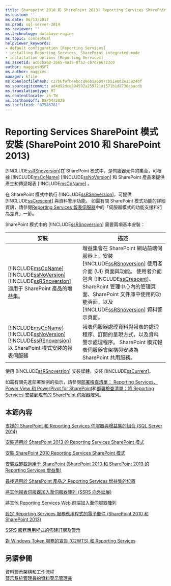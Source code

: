 ```yaml
---
title: Sharepoint 2010 和 SharePoint 2013) Reporting Services SharePoint 模式安裝 (|Microsoft Docs
ms.custom: ''
ms.date: 06/13/2017
ms.prod: sql-server-2014
ms.reviewer: ''
ms.technology: database-engine
ms.topic: conceptual
helpviewer_keywords:
- default configuration [Reporting Services]
- installing Reporting Services, SharePoint integrated mode
- installation options [Reporting Services]
ms.assetid: ac6cba68-2665-4a39-8fa3-cb7d7e6723c0
author: maggiesMSFT
ms.author: maggies
manager: kfile
ms.openlocfilehash: c27b6f9fbeebcc896b1a6097cb51e8d2e15924bf
ms.sourcegitcommit: ad4d92dce894592a259721a1571b1d8736abacdb
ms.translationtype: MT
ms.contentlocale: zh-TW
ms.lasthandoff: 08/04/2020
ms.locfileid: "87585781"
---
```

# <a name="reporting-services-sharepoint-mode-installation-sharepoint-2010-and-sharepoint-2013"></a>Reporting Services SharePoint 模式安裝 (SharePoint 2010 和 SharePoint 2013)
  [!INCLUDE[ssRSnoversion](../../includes/ssrsnoversion-md.md)]在 SharePoint 模式中，是伺服器元件的集合，可根據 [!INCLUDE[msCoName](../../includes/msconame-md.md)] [!INCLUDE[ssNoVersion](../../includes/ssnoversion-md.md)] 和 SharePoint 產品來提供產生和傳遞報表 [!INCLUDE[msCoName](../../includes/msconame-md.md)] 。  
  
 在 SharePoint 模式中執行 [!INCLUDE[ssRSnoversion](../../includes/ssrsnoversion-md.md)]，可提供 [!INCLUDE[ssCrescent](../../includes/sscrescent-md.md)] 與資料警示功能。 如需有關 SharePoint 模式功能的詳細資訊，請參閱[Reporting Services 報表伺服器](../reporting-services-report-server.md)中的「伺服器模式的功能支援和行為差異」一節。  
  
 SharePoint 模式中的 [!INCLUDE[ssRSnoversion](../../includes/ssrsnoversion-md.md)] 需要兩項基本安裝：  
  
|安裝|描述|  
|------------------|-----------------|  
|[!INCLUDE[msCoName](../../includes/msconame-md.md)] [!INCLUDE[ssNoVersion](../../includes/ssnoversion-md.md)] [!INCLUDE[ssRSnoversion](../../includes/ssrsnoversion-md.md)] 適用于 SharePoint 產品的增益集。|增益集會在 SharePoint 網站前端伺服器上，安裝 [!INCLUDE[ssRSnoversion](../../includes/ssrsnoversion-md.md)] 使用者介面 (UI) 頁面與功能。 使用者介面包含 [!INCLUDE[ssCrescent](../../includes/sscrescent-md.md)]、SharePoint 管理中心內的管理頁面、SharePoint 文件庫中使用的功能頁面，以及 [!INCLUDE[ssRSnoversion](../../includes/ssrsnoversion-md.md)] 資料警示頁面。|  
|[!INCLUDE[msCoName](../../includes/msconame-md.md)] [!INCLUDE[ssNoVersion](../../includes/ssnoversion-md.md)] [!INCLUDE[ssRSnoversion](../../includes/ssrsnoversion-md.md)] 以 SharePoint 模式安裝的報表伺服器|報表伺服器處理資料與報表的處理程序、訂閱的呈現方式，以及資料警示處理程序。 SharePoint 模式報表伺服器會架構與安裝為 SharePoint 共用服務。|  
  
 使用 [!INCLUDE[ssRSnoversion](../../includes/ssrsnoversion-md.md)] 安裝媒體，安裝 [!INCLUDE[ssCurrent](../../includes/sscurrent-md.md)]。  
  
 如需有關先進部署案例的指示，請參閱[部署檢查清單： Reporting Services、Power View 和 PowerPivot for SharePoint](../../sql-server/install/deployment-checklist-reporting-services-power-view-power-pivot-for-sharepoint.md)和[部署檢查清單：將 Reporting Services 安裝到現有的 SharePoint 伺服器陣列](../../sql-server/install/deployment-checklist-install-reporting-services-existing-sharepoint-farm.md)。  
  
## <a name="in-this-section"></a>本節內容  
 [支援的 SharePoint 和 Reporting Services 伺服器與增益集的組合 &#40;SQL Server 2014&#41;](supported-combinations-of-sharepoint-and-reporting-services-server.md)  
  
 [安裝適用於 SharePoint 2013 的 Reporting Services SharePoint 模式](../../sql-server/install/install-reporting-services-sharepoint-mode-for-sharepoint-2013.md)  
  
 [安裝 SharePoint 2010 Reporting Services SharePoint 模式](../../sql-server/install/install-reporting-services-sharepoint-mode-for-sharepoint-2010.md)  
  
 [安裝或卸載適用于 SharePoint &#40;SharePoint 2010 和 SharePoint 2013 的 Reporting Services 增益集&#41;](install-or-uninstall-the-reporting-services-add-in-for-sharepoint.md)  
  
 [尋找適用於 SharePoint 產品之 Reporting Services 增益集的位置](where-to-find-the-reporting-services-add-in-for-sharepoint-products.md)  
  
 [將其他報表伺服器加入至伺服器陣列 &#40;SSRS 向外延展&#41;](add-an-additional-report-server-to-a-farm-ssrs-scale-out.md)  
  
 [將其他 Reporting Services Web 前端加入至伺服器陣列](add-an-additional-reporting-services-web-front-end-to-a-farm.md)  
  
 [設定 Reporting Services 服務應用程式的電子郵件 &#40;SharePoint 2010 和 SharePoint 2013&#41;](configure-e-mail-for-a-reporting-services-service-application.md)  
  
 [SSRS 服務應用程式的佈建訂閱及警示](provision-subscriptions-and-alerts-for-ssrs-service-applications.md)  
  
 [對 Windows Token 服務的宣告 &#40;C2WTS&#41; 和 Reporting Services](../../sql-server/install/claims-to-windows-token-service-c2wts-and-reporting-services.md)  
  
## <a name="see-also"></a>另請參閱  
 [資料警示架構和工作流程](../reporting-services-data-alerts.md#AlertingWF)   
 [警示系統管理員的資料警示管理員](../data-alert-manager-for-alerting-administrators.md)  
  
  
